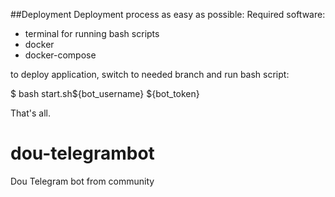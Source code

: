 ##Deployment
Deployment process as easy as possible:
Required software:
- terminal for running bash scripts
- docker
- docker-compose

to deploy application, switch to needed branch and run bash script:

$ bash start.sh${bot_username} ${bot_token}

That's all.

# dou-telegrambot
Dou Telegram bot from community
